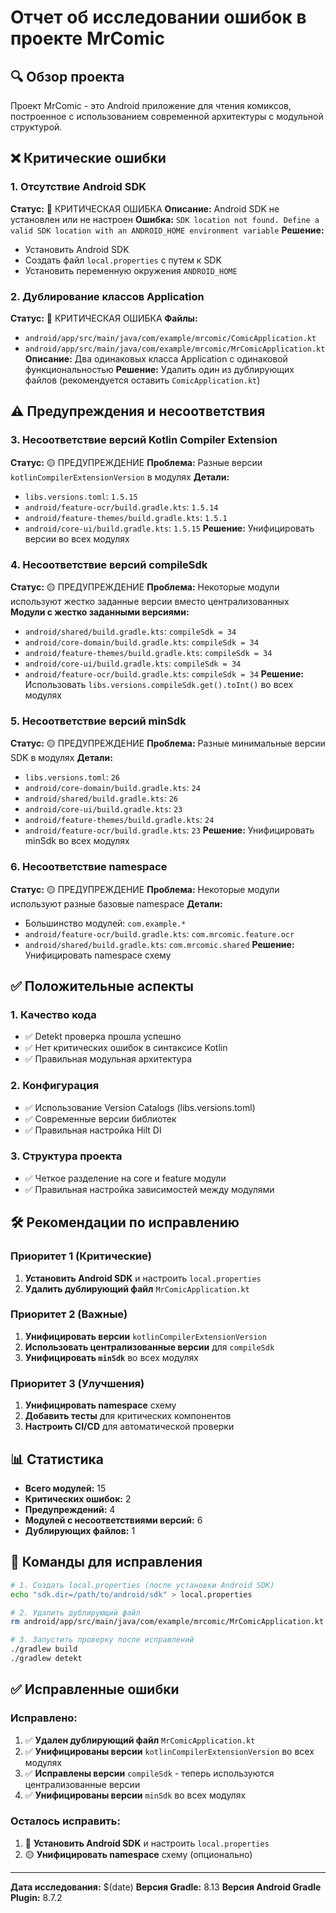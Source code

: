 # Отчет об исследовании ошибок в проекте MrComic

## 🔍 Обзор проекта
Проект MrComic - это Android приложение для чтения комиксов, построенное с использованием современной архитектуры с модульной структурой.

## ❌ Критические ошибки

### 1. Отсутствие Android SDK
**Статус:** 🔴 КРИТИЧЕСКАЯ ОШИБКА
**Описание:** Android SDK не установлен или не настроен
**Ошибка:** `SDK location not found. Define a valid SDK location with an ANDROID_HOME environment variable`
**Решение:** 
- Установить Android SDK
- Создать файл `local.properties` с путем к SDK
- Установить переменную окружения `ANDROID_HOME`

### 2. Дублирование классов Application
**Статус:** 🔴 КРИТИЧЕСКАЯ ОШИБКА
**Файлы:** 
- `android/app/src/main/java/com/example/mrcomic/ComicApplication.kt`
- `android/app/src/main/java/com/example/mrcomic/MrComicApplication.kt`
**Описание:** Два одинаковых класса Application с одинаковой функциональностью
**Решение:** Удалить один из дублирующих файлов (рекомендуется оставить `ComicApplication.kt`)

## ⚠️ Предупреждения и несоответствия

### 3. Несоответствие версий Kotlin Compiler Extension
**Статус:** 🟡 ПРЕДУПРЕЖДЕНИЕ
**Проблема:** Разные версии `kotlinCompilerExtensionVersion` в модулях
**Детали:**
- `libs.versions.toml`: `1.5.15`
- `android/feature-ocr/build.gradle.kts`: `1.5.14`
- `android/feature-themes/build.gradle.kts`: `1.5.1`
- `android/core-ui/build.gradle.kts`: `1.5.15`
**Решение:** Унифицировать версии во всех модулях

### 4. Несоответствие версий compileSdk
**Статус:** 🟡 ПРЕДУПРЕЖДЕНИЕ
**Проблема:** Некоторые модули используют жестко заданные версии вместо централизованных
**Модули с жестко заданными версиями:**
- `android/shared/build.gradle.kts`: `compileSdk = 34`
- `android/core-domain/build.gradle.kts`: `compileSdk = 34`
- `android/feature-themes/build.gradle.kts`: `compileSdk = 34`
- `android/core-ui/build.gradle.kts`: `compileSdk = 34`
- `android/feature-ocr/build.gradle.kts`: `compileSdk = 34`
**Решение:** Использовать `libs.versions.compileSdk.get().toInt()` во всех модулях

### 5. Несоответствие версий minSdk
**Статус:** 🟡 ПРЕДУПРЕЖДЕНИЕ
**Проблема:** Разные минимальные версии SDK в модулях
**Детали:**
- `libs.versions.toml`: `26`
- `android/core-domain/build.gradle.kts`: `24`
- `android/shared/build.gradle.kts`: `26`
- `android/core-ui/build.gradle.kts`: `23`
- `android/feature-themes/build.gradle.kts`: `24`
- `android/feature-ocr/build.gradle.kts`: `23`
**Решение:** Унифицировать minSdk во всех модулях

### 6. Несоответствие namespace
**Статус:** 🟡 ПРЕДУПРЕЖДЕНИЕ
**Проблема:** Некоторые модули используют разные базовые namespace
**Детали:**
- Большинство модулей: `com.example.*`
- `android/feature-ocr/build.gradle.kts`: `com.mrcomic.feature.ocr`
- `android/shared/build.gradle.kts`: `com.mrcomic.shared`
**Решение:** Унифицировать namespace схему

## ✅ Положительные аспекты

### 1. Качество кода
- ✅ Detekt проверка прошла успешно
- ✅ Нет критических ошибок в синтаксисе Kotlin
- ✅ Правильная модульная архитектура

### 2. Конфигурация
- ✅ Использование Version Catalogs (libs.versions.toml)
- ✅ Современные версии библиотек
- ✅ Правильная настройка Hilt DI

### 3. Структура проекта
- ✅ Четкое разделение на core и feature модули
- ✅ Правильная настройка зависимостей между модулями

## 🛠️ Рекомендации по исправлению

### Приоритет 1 (Критические)
1. **Установить Android SDK** и настроить `local.properties`
2. **Удалить дублирующий файл** `MrComicApplication.kt`

### Приоритет 2 (Важные)
1. **Унифицировать версии** `kotlinCompilerExtensionVersion`
2. **Использовать централизованные версии** для `compileSdk`
3. **Унифицировать `minSdk`** во всех модулях

### Приоритет 3 (Улучшения)
1. **Унифицировать namespace** схему
2. **Добавить тесты** для критических компонентов
3. **Настроить CI/CD** для автоматической проверки

## 📊 Статистика

- **Всего модулей:** 15
- **Критических ошибок:** 2
- **Предупреждений:** 4
- **Модулей с несоответствиями версий:** 6
- **Дублирующих файлов:** 1

## 🔧 Команды для исправления

```bash
# 1. Создать local.properties (после установки Android SDK)
echo "sdk.dir=/path/to/android/sdk" > local.properties

# 2. Удалить дублирующий файл
rm android/app/src/main/java/com/example/mrcomic/MrComicApplication.kt

# 3. Запустить проверку после исправлений
./gradlew build
./gradlew detekt
```

## ✅ Исправленные ошибки

### Исправлено:
1. ✅ **Удален дублирующий файл** `MrComicApplication.kt`
2. ✅ **Унифицированы версии** `kotlinCompilerExtensionVersion` во всех модулях
3. ✅ **Исправлены версии** `compileSdk` - теперь используются централизованные версии
4. ✅ **Унифицированы версии** `minSdk` во всех модулях

### Осталось исправить:
1. 🔴 **Установить Android SDK** и настроить `local.properties`
2. 🟡 **Унифицировать namespace** схему (опционально)

---
**Дата исследования:** $(date)
**Версия Gradle:** 8.13
**Версия Android Gradle Plugin:** 8.7.2